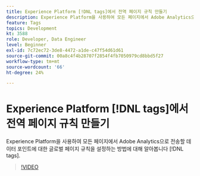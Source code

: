 ```yaml
---
title: Experience Platform [!DNL tags]에서 전역 페이지 규칙 만들기
description: Experience Platform을 사용하여 모든 페이지에서 Adobe Analytics으로 전송할 데이터 포인트에 대한 글로벌 페이지 규칙을 설정하는 방법에 대해 알아봅니다 [!DNL tags].
feature: Tags
topics: Development
kt: 3588
role: Developer, Data Engineer
level: Beginner
exl-id: 7c72ec72-3de8-4472-a1de-c47f54d61d61
source-git-commit: 00a8c4f4b28707f2854f4fb7050979cd8bbd5f27
workflow-type: tm+mt
source-wordcount: '66'
ht-degree: 24%

---
```


# Experience Platform [!DNL tags]에서 전역 페이지 규칙 만들기

Experience Platform을 사용하여 모든 페이지에서 Adobe Analytics으로 전송할 데이터 포인트에 대한 글로벌 페이지 규칙을 설정하는 방법에 대해 알아봅니다 [!DNL tags].

>[!VIDEO](https://video.tv.adobe.com/v/28769/?quality=12&learn=on)
